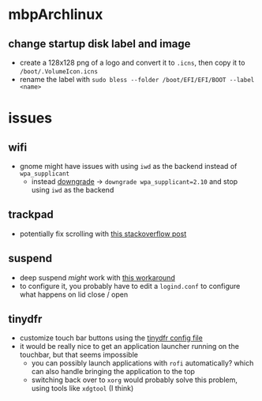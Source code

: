 # mbpArchlinux

## change startup disk label and image

- create a 128x128 png of a logo and convert it to `.icns`, then copy it to `/boot/.VolumeIcon.icns`
- rename the label with `sudo bless --folder /boot/EFI/EFI/BOOT --label <name>`

# issues

## wifi

- gnome might have issues with using `iwd` as the backend instead of `wpa_supplicant`
  - instead [downgrade](https://aur.archlinux.org/packages/downgrade) -> `downgrade wpa_supplicant=2.10` and stop using `iwd` as the backend

## trackpad

- potentially fix scrolling with [this stackoverflow post](https://askubuntu.com/questions/1432154/unable-to-set-scrolling-speed-of-touchpad-ubuntu-22-10-wayland)

## suspend

- deep suspend _might_ work with [this workaround](https://wiki.t2linux.org/guides/postinstall/#suspend-workaround)
- to configure it, you probably have to edit a `logind.conf` to configure what happens on lid close / open

## tinydfr

- customize touch bar buttons using the [tinydfr config file](https://github.com/WhatAmISupposedToPutHere/tiny-dfr/blob/master/share/tiny-dfr/config.toml)
- it would be really nice to get an application launcher running on the touchbar, but that seems impossible
  - you can possibly launch applications with `rofi` automatically? which can also handle bringing the application to the top
  - switching back over to `xorg` would probably solve this problem, using tools like `xdgtool` (I think)
